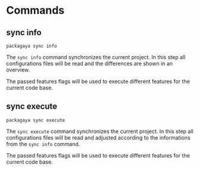 # Commands

## sync info

```
packagaya sync info
```

The `sync info` command synchronizes the current project. In this step all configurations files will be read and the differences are shown in an overview.

The passed features flags will be used to execute different features for the current code base.

## sync execute

```
packagaya sync execute
```

The `sync execute` command synchronizes the current project. In this step all configurations files will be read and adjusted according to the informations from the `sync info` command.

The passed features flags will be used to execute different features for the current code base.

